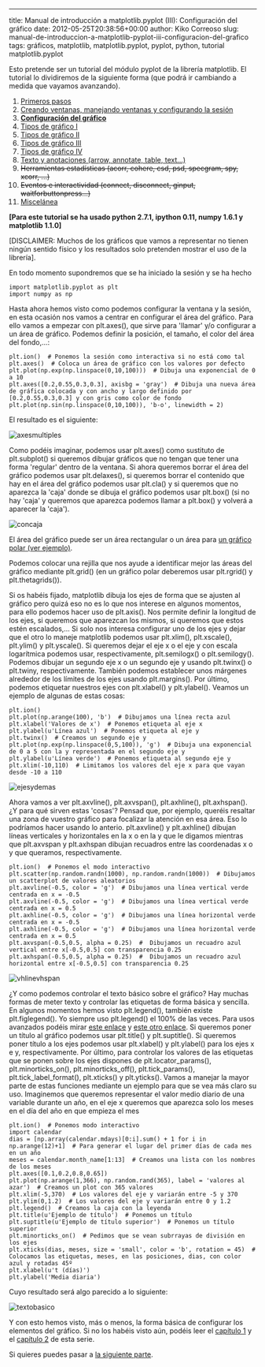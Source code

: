 ---
title: Manual de introducción a matplotlib.pyplot (III): Configuración del gráfico
date: 2012-05-25T20:38:56+00:00
author: Kiko Correoso
slug: manual-de-introduccion-a-matplotlib-pyplot-iii-configuracion-del-grafico
tags: gráficos, matplotlib, matplotlib.pyplot, pyplot, python, tutorial matplotlib.pyplot

Esto pretende ser un tutorial del módulo pyplot de la librería matplotlib. El tutorial lo dividiremos de la siguiente forma (que podrá ir cambiando a medida que vayamos avanzando).

  1. [Primeros pasos](http://pybonacci.org/2012/05/14/manual-de-introduccion-a-matplotlib-pyplot-i/ "Manual de introducción a matplotlib.pyplot (I): Primeros pasos")
  2. [Creando ventanas, manejando ventanas y configurando la sesión](http://pybonacci.org/2012/05/19/manual-de-introduccion-a-matplotlib-pyplot-ii-creando-y-manejando-ventanas-y-configurando-la-sesion/ "Manual de introducción a matplotlib.pyplot (II): Creando y manejando ventanas y configurando la sesión")
  3. **[Configuración del gráfico](http://pybonacci.org/2012/05/25/manual-de-introduccion-a-matplotlib-pyplot-iii-configuracion-del-grafico/ "Manual de introducción a matplotlib.pyplot (III): Configuración del gráfico")**
  4. [Tipos de gráfico I](http://pybonacci.org/2012/06/04/manual-de-introduccion-a-matplotlib-pyplot-iv-tipos-de-grafico-i/ "Manual de introducción a matplotlib.pyplot (IV): Tipos de gráfico (I)")
  5. [Tipos de gráfico II](http://pybonacci.org/2012/06/23/manual-de-introduccion-a-matplotlib-pyplot-v-tipos-de-grafico-ii/ "Manual de introducción a matplotlib.pyplot (V): Tipos de gráfico (II)")
  6. [Tipos de gráfico III](http://pybonacci.org/2012/07/01/manual-de-introduccion-a-matplotlib-pyplot-vi-tipos-de-grafico-iii/ "Manual de introducción a matplotlib.pyplot (VI): Tipos de gráfico (III)")
  7. [Tipos de gráfico IV](http://pybonacci.org/2012/07/29/manual-de-introduccion-a-matplotlib-pyplot-vii-tipos-de-grafico-iv/ "Manual de introducción a matplotlib.pyplot (VII): Tipos de gráfico (IV)")
  8. [Texto y anotaciones (arrow, annotate, table, text...)](http://pybonacci.org/2012/08/24/manual-de-introduccion-a-matplotlib-pyplot-viii-texto-y-anotaciones/ "Manual de introducción a matplotlib.pyplot (VIII): Texto y anotaciones")
  9. <del>Herramientas estadísticas (acorr, cohere, csd, psd, specgram, spy, xcorr, ...)</del>
 10. <del>Eventos e interactividad (connect, disconnect, ginput, waitforbuttonpress...)</del>
 11. [Miscelánea](http://pybonacci.org/2012/08/30/manual-de-introduccion-a-matplotlib-pyplot-ix-miscelanea/ "Manual de introducción a matplotlib.pyplot (IX): Miscelánea")

**[Para este tutorial se ha usado python 2.7.1, ipython 0.11, numpy 1.6.1 y matplotlib 1.1.0]**

[DISCLAIMER: Muchos de los gráficos que vamos a representar no tienen ningún sentido físico y los resultados solo pretenden mostrar el uso de la librería].

En todo momento supondremos que se ha iniciado la sesión y se ha hecho

<pre><code class="language-python">import matplotlib.pyplot as plt
import numpy as np</code></pre>

Hasta ahora hemos visto como podemos configurar la ventana y la sesión, en esta ocasión nos vamos a centrar en configurar el área del gráfico. Para ello vamos a empezar con plt.axes(), que sirve para 'llamar' y/o configurar a un área de gráfico. Podemos definir la posición, el tamaño, el color del área del fondo,...:

<pre><code class="language-python">plt.ion()  # Ponemos la sesión como interactiva si no está como tal
plt.axes()  # Coloca un área de gráfico con los valores por defecto
plt.plot(np.exp(np.linspace(0,10,100)))  # Dibuja una exponencial de 0 a 10
plt.axes([0.2,0.55,0.3,0.3], axisbg = 'gray')  # Dibuja una nueva área de gráfica colocada y con ancho y largo definido por [0.2,0.55,0.3,0.3] y con gris como color de fondo
plt.plot(np.sin(np.linspace(0,10,100)), 'b-o', linewidth = 2)</code></pre>

El resultado es el siguiente:

![axesmultiples](http://pybonacci.org/images/2012/05/axesmultiples.png)

Como podéis imaginar, podemos usar plt.axes() como sustituto de plt.subplot() si queremos dibujar gráficos que no tengan que tener una forma 'regular' dentro de la ventana. Si ahora queremos borrar el área del gráfico podemos usar plt.delaxes(), si queremos borrar el contenido que hay en el área del gráfico podemos usar plt.cla() y si queremos que no aparezca la 'caja' donde se dibuja el gráfico podemos usar plt.box() (si no hay 'caja' y queremos que aparezca podemos llamar a plt.box() y volverá a aparecer la 'caja').

![concaja](http://pybonacci.org/images/2012/05/concaja.png?w=300)

El área del gráfico puede ser un área rectangular o un área para [un gráfico polar (ver ejemplo)](http://pybonacci.org/2012/03/24/dibujando-una-rosa-de-frecuencias/).

Podemos colocar una rejilla que nos ayude a identificar mejor las áreas del gráfico mediante plt.grid() (en un gráfico polar deberemos usar plt.rgrid() y plt.thetagrids()).

<!--more-->

Si os habéis fijado, matplotlib dibuja los ejes de forma que se ajusten al gráfico pero quizá eso no es lo que nos interese en algunos momentos, para ello podemos hacer uso de plt.axis(). Nos permite definir la longitud de los ejes, si queremos que aparezcan los mismos, si queremos que estos estén escalados,... Si solo nos interesa configurar uno de los ejes y dejar que el otro lo maneje matplotlib podemos usar plt.xlim(), plt.xscale(), plt.ylim() y plt.yscale(). Si queremos dejar el eje x o el eje y con escala logarítmica podemos usar, respectivamente, plt.semilogx() o plt.semilogy(). Podemos dibujar un segundo eje x o un segundo eje y usando plt.twinx() o plt.twiny, respectivamente. También podemos establecer unos márgenes alrededor de los límites de los ejes usando plt.margins(). Por último, podemos etiquetar nuestros ejes con plt.xlabel() y plt.ylabel(). Veamos un ejemplo de algunas de estas cosas:

<pre><code class="language-python">plt.ion()
plt.plot(np.arange(100), 'b')  # Dibujamos una línea recta azul
plt.xlabel('Valores de x')  # Ponemos etiqueta al eje x
plt.ylabel(u'Línea azul')  # Ponemos etiqueta al eje y
plt.twinx()  # Creamos un segundo eje y
plt.plot(np.exp(np.linspace(0,5,100)), 'g')  # Dibuja una exponencial de 0 a 5 con la y representada en el segundo eje y
plt.ylabel(u'Línea verde')  # Ponemos etiqueta al segundo eje y
plt.xlim(-10,110)  # Limitamos los valores del eje x para que vayan desde -10 a 110</code></pre>

![ejesydemas](http://pybonacci.org/images/2012/05/ejesydemas.png)

Ahora vamos a ver plt.axvline(), plt.axvspan(), plt.axhline(), plt.axhspan(). ¿Y para qué sirven estas 'cosas'? Pensad que, por ejemplo, queréis resaltar una zona de vuestro gráfico para focalizar la atención en esa área. Eso lo podríamos hacer usando lo anterio. plt.axvline() y plt.axhline() dibujan líneas verticales y horizontales en la x o en la y que le digamos mientras que plt.axvspan y plt.axhspan dibujan recuadros entre las coordenadas x o y que queramos, respectivamente.

<pre><code class="language-python">plt.ion()  # Ponemos el modo interactivo
plt.scatter(np.random.randn(1000), np.random.randn(1000))  # Dibujamos un scatterplot de valores aleatorios
plt.axvline(-0.5, color = 'g')  # Dibujamos una línea vertical verde centrada en x = -0.5
plt.axvline(-0.5, color = 'g')  # Dibujamos una línea vertical verde centrada en x = 0.5
plt.axhline(-0.5, color = 'g')  # Dibujamos una línea horizontal verde centrada en x = -0.5
plt.axhline(-0.5, color = 'g')  # Dibujamos una línea horizontal verde centrada en x = 0.5
plt.axvspan(-0.5,0.5, alpha = 0.25)  #  Dibujamos un recuadro azul vertical entre x[-0.5,0.5] con transparencia 0.25
plt.axhspan(-0.5,0.5, alpha = 0.25)  #  Dibujamos un recuadro azul horizontal entre x[-0.5,0.5] con transparencia 0.25</code></pre>

![vhlinevhspan](http://pybonacci.org/images/2012/05/vhlinevhspan.png)

¿Y como podemos controlar el texto básico sobre el gráfico? Hay muchas formas de meter texto y controlar las etiquetas de forma básica y sencilla. En algunos momentos hemos visto plt.legend(), también existe plt.figlegend(). Yo siempre uso plt.legend() el 100% de las veces. Para usos avanzados podéis mirar [este enlace](http://stackoverflow.com/a/4701285) y [este otro enlace](http://matplotlib.sourceforge.net/users/legend_guide.html). Si queremos poner un título al gráfico podemos usar plt.title() y plt.suptitle(). Si queremos poner título a los ejes podemos usar plt.xlabel() y plt.ylabel() para los ejes x e y, respectivamente. Por último, para controlar los valores de las etiquetas que se ponen sobre los ejes dispones de plt.locator\_params(), plt.minorticks\_on(), plt.minorticks\_off(), plt.tick\_params(), plt.tick\_label\_format(), plt.xticks() y plt.yticks(). Vamos a manejar la mayor parte de estas funciones mediante un ejemplo para que se vea más claro su uso. Imaginemos que queremos representar el valor medio diario de una variable durante un año, en el eje x queremos que aparezca solo los meses en el día del año en que empieza el mes

<pre><code class="language-python">plt.ion()  # Ponemos modo interactivo
import calendar
dias = [np.array(calendar.mdays)[0:i].sum() + 1 for i in np.arange(12)+1]  # Para generar el lugar del primer días de cada mes en un año
meses = calendar.month_name[1:13]  # Creamos una lista con los nombres de los meses
plt.axes([0.1,0.2,0.8,0.65])
plt.plot(np.arange(1,366), np.random.rand(365), label = 'valores al azar')  # Creamos un plot con 365 valores
plt.xlim(-5,370)  # Los valores del eje y variarán entre -5 y 370
plt.ylim(0,1.2)  # Los valores del eje y variarán entre 0 y 1.2
plt.legend()  # Creamos la caja con la leyenda
plt.title(u'Ejemplo de título')  # Ponemos un título
plt.suptitle(u'Ejemplo de título superior')  # Ponemos un título superior
plt.minorticks_on()  # Pedimos que se vean subrrayas de división en los ejes
plt.xticks(dias, meses, size = 'small', color = 'b', rotation = 45)  # Colocamos las etiquetas, meses, en las posiciones, dias, con color azul y rotadas 45º
plt.xlabel(u't (días)')
plt.ylabel('Media diaria')</code></pre>

Cuyo resultado será algo parecido a lo siguiente:

![textobasico](http://pybonacci.org/images/2012/05/textobasico.png)

Y con esto hemos visto, más o menos, la forma básica de configurar los elementos del gráfico. Si no los habéis visto aún, podéis leer el [capítulo 1](http://pybonacci.org/2012/05/14/manual-de-introduccion-a-matplotlib-pyplot-i/) y el [capítulo 2](http://pybonacci.org/2012/05/19/manual-de-introduccion-a-matplotlib-pyplot-ii-creando-y-manejando-ventanas-y-configurando-la-sesion/) de esta serie.

Si quieres puedes pasar a [la siguiente parte](http://pybonacci.org/2012/06/04/manual-de-introduccion-a-matplotlib-pyplot-iv-tipos-de-grafico-i/ "Manual de introducción a matplotlib.pyplot (IV): Tipos de gráfico (I)").
